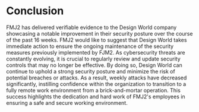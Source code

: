 # Conclusion

FMJ2 has delivered verifiable evidence to the Design World company showcasing a notable improvement in their security posture over the course of the past 16 weeks. FMJ2 would like to suggest that Design World takes immediate action to ensure the ongoing maintenance of the security measures previously implemented by FJM2. As cybersecurity threats are constantly evolving, it is crucial to regularly review and update security controls that may no longer be effective. By doing so, Design World can continue to uphold a strong security posture and minimize the risk of potential breaches or attacks. As a result, weekly attacks have decreased significantly, instilling confidence within the organization to transition to a fully remote work environment from a brick-and-mortar operation. This success highlights the dedication and hard work of FMJ2's employees in ensuring a safe and secure working environment. 

